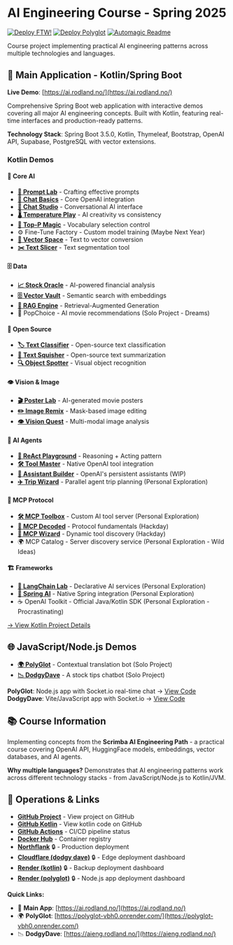 # AI Engineering Course - Spring 2025
[![Deploy FTW!](https://github.com/fmmr/2025_ai_eng/actions/workflows/deploy.yml/badge.svg)](https://github.com/fmmr/2025_ai_eng/actions/workflows/deploy.yml)
[![Deploy Polyglot](https://github.com/fmmr/2025_ai_eng/actions/workflows/deploy-polyglot.yml/badge.svg)](https://github.com/fmmr/2025_ai_eng/actions/workflows/deploy-polyglot.yml)
[![Automagic Readme](https://github.com/fmmr/2025_ai_eng/actions/workflows/readme-magic.yml/badge.svg)](https://github.com/fmmr/2025_ai_eng/actions/workflows/readme-magic.yml)

Course project implementing practical AI engineering patterns across multiple technologies and languages.

## 🚀 Main Application - Kotlin/Spring Boot

**Live Demo**: [https://ai.rodland.no/](https://ai.rodland.no/)

Comprehensive Spring Boot web application with interactive demos covering all major AI engineering concepts. Built with Kotlin, featuring real-time interfaces and production-ready patterns.

**Technology Stack**: Spring Boot 3.5.0, Kotlin, Thymeleaf, Bootstrap, OpenAI API, Supabase, PostgreSQL with vector extensions.

### Kotlin Demos

<!-- KOTLIN_DEMOS_START -->
#### 🧠 Core AI

- **[📝 Prompt Lab](https://ai.rodland.no/demo/prompt-engineering)** - Crafting effective prompts
- **[🤖 Chat Basics](https://ai.rodland.no/demo/chat-completion)** - Core OpenAI integration
- **[💬 Chat Studio](https://ai.rodland.no/demo/chat)** - Conversational AI interface
- **[🌡️ Temperature Play](https://ai.rodland.no/demo/temperature-effects)** - AI creativity vs consistency
- **[🎯 Top-P Magic](https://ai.rodland.no/demo/top-p-effects)** - Vocabulary selection control
- ⚙️ Fine-Tune Factory - Custom model training (Maybe Next Year)
- **[🔢 Vector Space](https://ai.rodland.no/demo/embeddings)** - Text to vector conversion
- **[✂️ Text Slicer](https://ai.rodland.no/demo/chunking)** - Text segmentation tool

#### 🗄️ Data

- **[📈 Stock Oracle](https://ai.rodland.no/demo/stock)** - AI-powered financial analysis
- **[🗄️ Vector Vault](https://ai.rodland.no/demo/supabase)** - Semantic search with embeddings
- **[🔗 RAG Engine](https://ai.rodland.no/demo/rag)** - Retrieval-Augmented Generation
- 🍿 PopChoice - AI movie recommendations (Solo Project - Dreams)

#### 🚀 Open Source

- **[🏷️ Text Classifier](https://ai.rodland.no/demo/huggingface-classification)** - Open-source text classification
- **[📄 Text Squisher](https://ai.rodland.no/demo/huggingface-summarization)** - Open-source text summarization
- **[🔍 Object Spotter](https://ai.rodland.no/demo/huggingface-object-detection)** - Visual object recognition

#### 👁️ Vision & Image

- **[🎬 Poster Lab](https://ai.rodland.no/demo/film-fusion)** - AI-generated movie posters
- **[✏️ Image Remix](https://ai.rodland.no/demo/image-editing)** - Mask-based image editing
- **[👁️ Vision Quest](https://ai.rodland.no/demo/gpt4-vision)** - Multi-modal image analysis

#### 🎯 AI Agents

- **[🧠 ReAct Playground](https://ai.rodland.no/demo/react)** - Reasoning + Acting pattern
- **[🛠️ Tool Master](https://ai.rodland.no/demo/function-calling)** - Native OpenAI tool integration
- **[🤖 Assistant Builder](https://ai.rodland.no/demo/assistants)** - OpenAI's persistent assistants (WIP)
- **[✈️ Trip Wizard](https://ai.rodland.no/demo/trip-planner)** - Parallel agent trip planning (Personal Exploration)

#### 🔗 MCP Protocol

- **[🛠️ MCP Toolbox](https://ai.rodland.no/demo/mcp-server)** - Custom AI tool server (Personal Exploration)
- **[🔗 MCP Decoded](https://ai.rodland.no/demo/mcp-protocol)** - Protocol fundamentals (Hackday)
- **[🔧 MCP Wizard](https://ai.rodland.no/demo/mcp-assistant)** - Dynamic tool discovery (Hackday)
- 🌍 MCP Catalog - Server discovery service (Personal Exploration - Wild Ideas)

#### 🏗️ Frameworks

- **[🦜 LangChain Lab](https://ai.rodland.no/demo/langchain4j)** - Declarative AI services (Personal Exploration)
- **[🍃 Spring AI](https://ai.rodland.no/demo/spring-ai)** - Native Spring integration (Personal Exploration)
- ☕ OpenAI Toolkit - Official Java/Kotlin SDK (Personal Exploration - Procrastinating)


<!-- KOTLIN_DEMOS_END -->

[→ View Kotlin Project Details](kotlin/README.md)

## 🌐 JavaScript/Node.js Demos

<!-- JS_DEMOS_START -->
- **[🌍 PolyGlot](https://polyglot-vbh0.onrender.com/)** - Contextual translation bot (Solo Project)
- **[📉 DodgyDave](https://aieng.rodland.no/)** - A stock tips chatbot (Solo Project)

<!-- JS_DEMOS_END -->

**PolyGlot**: Node.js app with Socket.io real-time chat → [View Code](polyglot/)  
**DodgyDave**: Vite/JavaScript app with Socket.io → [View Code](js/)

## 📚 Course Information

Implementing concepts from the **Scrimba AI Engineering Path** - a practical course covering OpenAI API, HuggingFace models, embeddings, vector databases, and AI agents.

**Why multiple languages?** Demonstrates that AI engineering patterns work across different technology stacks - from JavaScript/Node.js to Kotlin/JVM.

## 🔗 Operations & Links

<!-- OPERATIONS_START -->
- **[GitHub Project](https://github.com/fmmr/2025_ai_eng/)** - View project on GitHub
- **[GitHub Kotlin](https://github.com/fmmr/2025_ai_eng/tree/main/kotlin)** - View kotlin code on GitHub
- **[GitHub Actions](https://github.com/fmmr/2025_ai_eng/actions)** - CI/CD pipeline status
- **[Docker Hub](https://hub.docker.com/repository/docker/fmmr/aieng)** - Container registry
- **[Northflank](https://app.northflank.com/t/fmrs-team/project/aieng/services/aieng)** 🔒 - Production deployment
- **[Cloudflare (dodgy dave)](https://dash.cloudflare.com/da5ff37dc3a56b099d74be433465c853/pages/view/2025-ai-eng)** 🔒 - Edge deployment dashboard
- **[Render (kotlin)](https://dashboard.render.com/web/srv-d0sal4emcj7s73advd5g)** 🔒 - Backup deployment dashboard
- **[Render (polyglot)](https://dashboard.render.com/web/srv-d11dtore5dus738lm9mg)** 🔒 - Node.js app deployment dashboard

<!-- OPERATIONS_END -->

**Quick Links:**
- 🚀 **Main App**: [https://ai.rodland.no/](https://ai.rodland.no/)
- 🌍 **PolyGlot**: [https://polyglot-vbh0.onrender.com/](https://polyglot-vbh0.onrender.com/)
- 📉 **DodgyDave**: [https://aieng.rodland.no/](https://aieng.rodland.no/)
